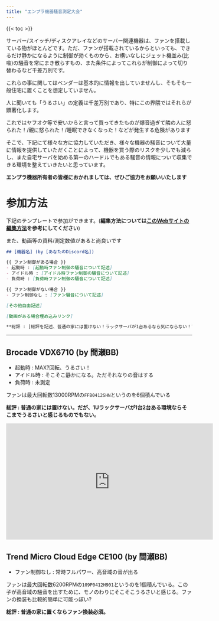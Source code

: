 ```yaml
---
title: "エンプラ機器騒音測定大会"
---
```


{{< toc >}}

サーバー/スイッチ/ディスクアレイなどのサーバー関連機器は、ファンを搭載している物がほとんどです。ただ、ファンが搭載されているからといっても、できるだけ静かになるように制御が効くものから、お構いなしにジェット機並み(比喩)の騒音を常にまき散らすもの、また条件によってこれらが制御によって切り替わるなど千差万別です。

これらの事に関してはベンダーは基本的に情報を出していませんし、そもそも一般住宅に置くことを想定していません。

人に聞いても「うるさい」の定義は千差万別であり、特にこの界隈ではそれらが顕著化します。

これではヤフオク等で安いからと言って買ってきたものが爆音過ぎて隣の人に怒られた！/親に怒られた！/睡眠できなくなった！などが発生する危険があります

そこで、下記にて様々な方に協力していただき、様々な機器の騒音について大量に情報を提供していただくことによって、機器を買う際のリスクを少しでも減らし、また自宅サーバを始める第一のハードルでもある騒音の情報について収集できる環境を整えていきたいと思っています。

**エンプラ機器所有者の皆様におかれましては、ぜひご協力をお願いいたします**


# 参加方法
下記のテンプレートで参加ができます。(**編集方法については[このWebサイトの編集方法](/others/contribute/)を参考にしてください**)

また、動画等の資料/測定数値があると尚良いです

```md
## [機器名] (by [あなたのDiscord名])

{{ ファン制御がある場合 }}
- 起動時 : [起動時ファン制御の騒音について記述]
- アイドル時 : [アイドル時ファン制御の騒音について記述]
- 負荷時 : [負荷時ファン制御の騒音について記述]

{{ ファン制御がない場合 }}
- ファン制御なし : [ファン騒音について記述]

[その他自由記述]

[動画がある場合埋め込みリンク]

**総評 : [総評を記述、普通の家には置けない！ラックサーバが1台あるなら気にならない！アホうるさ過ぎて家には置けない！など...]**

```


---


## Brocade VDX6710 (by 間瀬BB)

- 起動時 : MAX?回転、うるさい！
- アイドル時 : そこそこ静かになる。ただそれなりの音はする
- 負荷時 : 未測定

ファンは最大回転数13000RPMの`FFB0412SHN`というのを6個積んでいる

**総評 : 普通の家には置けない。だが、1Uラックサーバが1台2台ある環境ならそこまでうるさいと感じるものでもない。**

<iframe width="560" height="315" src="https://www.youtube.com/embed/ulP5N3wDXM0?si=0dm1fZZ59gYkk3T-" title="YouTube video player" frameborder="0" allow="accelerometer; autoplay; clipboard-write; encrypted-media; gyroscope; picture-in-picture; web-share" allowfullscreen></iframe>

## Trend Micro Cloud Edge CE100 (by 間瀬BB)

- ファン制御なし : 常時フルパワー、高音域の音が出る

ファンは最大回転数6200RPMの`109P0412H901`というのを1個積んでいる。この子が高音域の騒音を出すために、モノのわりにそこそこうるさいと感じる。ファンの換装も比較的簡単に可能っぽい?

**総評 : 普通の家に置くならファン換装必須。**
